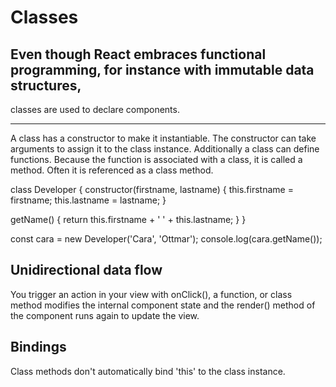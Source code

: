 # Classes

## Even though React embraces functional programming, for instance with immutable data structures,
classes are used to declare components.
 
***

A class has a constructor to make it instantiable. The constructor can take arguments to assign it to
the class instance. Additionally a class can define functions. Because the function is associated with
a class, it is called a method. Often it is referenced as a class method.

class Developer {
  constructor(firstname, lastname) {
    this.firstname = firstname;
    this.lastname = lastname;
  }

  getName() {
    return this.firstname + ' ' + this.lastname;
  }
}

const cara = new Developer('Cara', 'Ottmar');
console.log(cara.getName());

## Unidirectional data flow

You trigger an action in your view with onClick(), a function, or class method modifies the internal component state and the render() method of the component runs again to update the view.

## Bindings

Class methods don't automatically bind 'this' to the class instance. 

